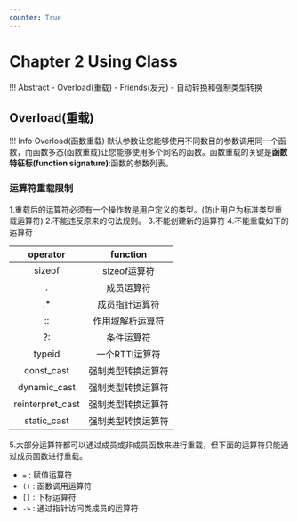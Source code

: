 ```yaml
---
counter: True  
---
```


# Chapter 2 Using Class

!!! Abstract
    - Overload(重载)
    - Friends(友元)
    - 自动转换和强制类型转换

## Overload(重载)

!!! Info Overload(函数重载)
    默认参数让您能够使用不同数目的参数调用同一个函数，而函数多态(函数重载)让您能够使用多个同名的函数。函数重载的关键是**函数特征标(function signature)**:函数的参数列表。

### 运算符重载限制

1.重载后的运算符必须有一个操作数是用户定义的类型。(防止用户为标准类型重载运算符)
2.不能违反原来的句法规则。
3.不能创建新的运算符
4.不能重载如下的运算符

|operator|function|
|:---:|:---:|
|sizeof|sizeof运算符|
|.|成员运算符|
|.*|成员指针运算符|
|::|作用域解析运算符|
|?:|条件运算符|
|typeid|一个RTTI运算符|
|const_cast|强制类型转换运算符|
|dynamic_cast|强制类型转换运算符|
|reinterpret_cast|强制类型转换运算符|
|static_cast|强制类型转换运算符|

5.大部分运算符都可以通过成员或非成员函数来进行重载，但下面的运算符只能通过成员函数进行重载。
- `=` : 赋值运算符
- `()` : 函数调用运算符
- `[]` : 下标运算符
- `->` : 通过指针访问类成员的运算符


